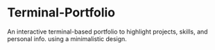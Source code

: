# Terminal-Portfolio
An interactive terminal-based portfolio to highlight projects, skills, and personal info. using a minimalistic design.
